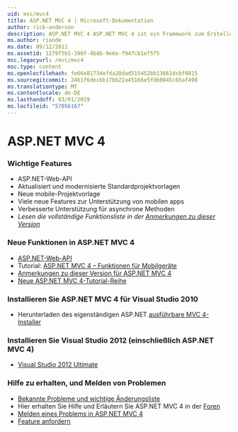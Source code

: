 ```yaml
---
uid: mvc/mvc4
title: ASP.NET MVC 4 | Microsoft-Dokumentation
author: rick-anderson
description: ASP.NET MVC 4 ASP.NET MVC 4 ist ein Framework zum Erstellen von skalierbaren, auf Standards basierende Webanwendungen, die mit bewährte Entwurfsmuster und die Leistungsfähigkeit von AS....
ms.author: riande
ms.date: 09/12/2011
ms.assetid: 1279f5b1-390f-4b4b-9e6e-f947cb1ef5f5
msc.legacyurl: /mvc/mvc4
msc.type: content
ms.openlocfilehash: fe66e81734efda20dad515452bb13661dcbf0815
ms.sourcegitcommit: 24b1f6decbb17bb22a45166e5fdb0845c65af498
ms.translationtype: MT
ms.contentlocale: de-DE
ms.lasthandoff: 03/01/2019
ms.locfileid: "57056167"
---
```

<a name="aspnet-mvc-4"></a>ASP.NET MVC 4
====================
### <a name="top-features"></a>Wichtige Features

- ASP.NET-Web-API
- Aktualisiert und modernisierte Standardprojektvorlagen
- Neue mobile-Projektvorlage
- Viele neue Features zur Unterstützung von mobilen apps
- Verbesserte Unterstützung für asynchrone Methoden
- *Lesen die vollständige Funktionsliste in der [Anmerkungen zu dieser Version](../whitepapers/mvc4-release-notes.md)*


### <a name="whats-new-in-aspnet-mvc-4"></a>Neue Funktionen in ASP.NET MVC 4

- [ASP.NET-Web-API](../web-api/index.md)
- Tutorial: [ASP.NET MVC 4 – Funktionen für Mobilgeräte](overview/older-versions/aspnet-mvc-4-mobile-features.md)
- [Anmerkungen zu dieser Version für ASP.NET MVC 4](../whitepapers/mvc4-release-notes.md)
- [Neue ASP.NET MVC 4-Tutorial-Reihe](overview/older-versions/getting-started-with-aspnet-mvc4/intro-to-aspnet-mvc-4.md)


### <a name="install-aspnet-mvc-4-for-visual-studio-2010"></a>Installieren Sie ASP.NET MVC 4 für Visual Studio 2010

- Herunterladen des eigenständigen ASP.NET [ausführbare MVC 4-Installer](https://www.microsoft.com/download/details.aspx?id=30683)


### <a name="install-visual-studio-2012-includes-aspnet-mvc-4"></a>Installieren Sie Visual Studio 2012 (einschließlich ASP.NET MVC 4)

- [Visual Studio 2012 Ultimate](https://go.microsoft.com/fwlink/?linkid=247148)


### <a name="getting-help-and-reporting-issues"></a>Hilfe zu erhalten, und Melden von Problemen

- [Bekannte Probleme und wichtige Änderungsliste](../whitepapers/mvc4-release-notes.md#_Toc303253815)
- Hier erhalten Sie Hilfe und Erläutern Sie ASP.NET MVC 4 in der [Foren](https://forums.asp.net/1146.aspx)
- [Melden eines Problems in ASP.NET MVC 4](https://github.com/aspnet/AspNetWebStack/issues)
- [Feature anfordern](http://aspnet.uservoice.com/forums/41201-asp-net-mvc)
